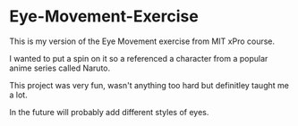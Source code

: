 # Eye-Movement-Exercise

This is my version of the Eye Movement exercise from MIT xPro course. 

I wanted to put a spin on it so a referenced a character from a popular anime series called Naruto.

This project was very fun, wasn't anything too hard but definitley taught me a lot.

In the future will probably add different styles of eyes.
